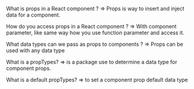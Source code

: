 What is props in a React component ? =>
Props is way to insert and inject data for a component.

How do you access props in a React component ? =>
With component parameter, like same way how you use function parameter and access it.

What data types can we pass as props to components ? =>
Props can be used with any data type

What is a propTypes? =>
is a package use to determine a data type for component props.

What is a default propTypes? =>
to set a component prop default data type